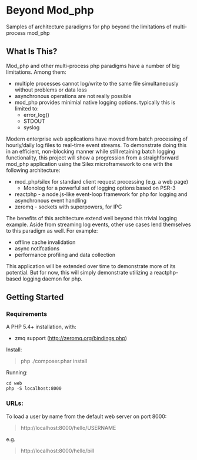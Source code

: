# Beyond Mod_php

Samples of architecture paradigms for php beyond the limitations of multi-process mod_php

## What Is This?

Mod_php and other multi-process php paradigms have a number of big limitations. Among them:
* multiple processes cannot log/write to the same file simultaneously without problems or data loss
* asynchronous operations are not really possible
* mod_php provides minimial native logging options. typically this is limited to:
  * error_log()
  * STDOUT
  * syslog

Modern enterprise web applications have moved from batch processing of hourly/daily log files to 
real-time event streams. To demonstrate doing this in an efficient, non-blocking manner while still 
retaining batch logging functionality, this project will show a progression from a straighforward 
mod_php application using the Silex microframework to one with the following architecture:

* mod_php/silex for standard client request processing (e.g. a web page)
  * Monolog for a powerful set of logging options based on PSR-3
* reactphp - a node.js-like event-loop framework for php for logging and asynchronous event handling
* zeromq - sockets with superpowers, for IPC

The benefits of this architecture extend well beyond this trivial logging example. Aside from streaming 
log events, other use cases lend themselves to this paradigm as well. For example:
* offline cache invalidation
* async notifcations 
* performance profiling and data collection

This application will be extended over time to demonstrate more of its potential. But for now, this will 
simply demonstrate utilizing a reactphp-based logging daemon for php.

## Getting Started

### Requirements

A PHP 5.4+ installation, with:
* zmq support (http://zeromq.org/bindings:php)

Install: 
> php ./composer.phar install

Running:
```
cd web
php -S localhost:8000
```

### URLs:

To load a user by name from the default web server on port 8000:
> http://localhost:8000/hello/USERNAME

e.g.

>  http://localhost:8000/hello/bill

